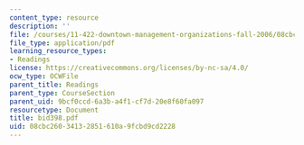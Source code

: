 ```yaml
---
content_type: resource
description: ''
file: /courses/11-422-downtown-management-organizations-fall-2006/08cbc26034132851610a9fcbd9cd2228_bid398.pdf
file_type: application/pdf
learning_resource_types:
- Readings
license: https://creativecommons.org/licenses/by-nc-sa/4.0/
ocw_type: OCWFile
parent_title: Readings
parent_type: CourseSection
parent_uid: 9bcf0ccd-6a3b-a4f1-cf7d-20e8f60fa097
resourcetype: Document
title: bid398.pdf
uid: 08cbc260-3413-2851-610a-9fcbd9cd2228
---
```

